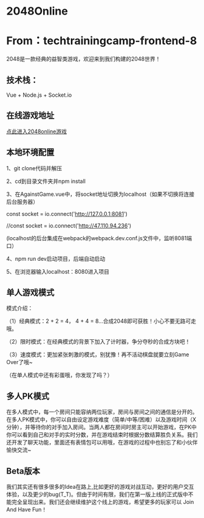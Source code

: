 # 2048Online

# From：techtrainingcamp-frontend-8 

2048是一款经典的益智类游戏，欢迎来到我们构建的2048世界！

## 技术栈：

Vue + Node.js + Socket.io

## 在线游戏地址

[点此进入2048online游戏](http://47.110.94.236)

## 本地环境配置

1、git clone代码并解压

2、cd到目录文件夹并npm install

3、在AgainstGame.vue中，将socket地址切换为localhost（如果不切换将连接后台服务器）

const socket = io.connect('http://127.0.0.1:8081')

//const socket = io.connect('http://47.110.94.236')


(localhost的后台集成在webpack的webpack.dev.conf.js文件中，监听8081端口）

4、npm run dev启动项目，后端自动启动

5、在浏览器输入localhost：8080进入项目

## 单人游戏模式

模式介绍：

（1）经典模式：2 + 2 = 4， 4 + 4 = 8...合成2048即可获胜！小心不要无路可走哦。

（2）限时模式：在经典模式的背景下加入了计时器，争分夺秒的合成方块吧！

（3）速度模式：更加紧张刺激的模式，别犹豫！再不活动棋盘就要立刻Game Over了哦~

（在单人模式中还有彩蛋哦，你发现了吗？）

## 多人PK模式

在多人模式中，每一个房间只能容纳两位玩家，房间与房间之间的通信是分开的。在多人PK模式中，你可以自由设定游戏难度（简单/中等/困难）以及游戏时间（X分钟），并等待你的对手加入房间。当两人都在房间时房主可以开始游戏，在PK中你可以看到自己和对手的实时分数，并在游戏结束时根据分数结算胜负关系。我们还开发了聊天功能，里面还有表情包可以用哦，在游戏的过程中也别忘了和小伙伴愉快交流~

## Beta版本

我们其实还有很多很多的Idea在路上,比如更好的游戏对战互动，更好的用户交互体验，以及更少的bug(T_T)。但由于时间有限，我们在第一版上线的正式版中不能完全呈现出来。我们还会继续维护这个线上的游戏，希望更多的玩家可以 Join And Have Fun！


